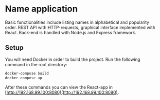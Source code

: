 # Name application

Basic functionalities include listing names in alphabetical and popularity order. REST API with HTTP-requests, graphical interface implemented with React. Back-end is handled with Node.js and Express framework. 

## Setup

You will need Docker in order to build the project. Run the following command in the root directory:


```bash
docker-compose build
docker-compose up
```

After these commands you can view the React-app in [http://192.168.99.100:8080](http://192.168.99.100:8080). 